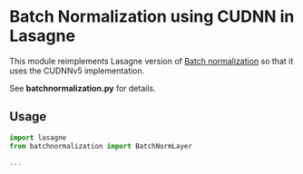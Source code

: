 # Batch Normalization using CUDNN in Lasagne

This module reimplements Lasagne version of 
[Batch normalization](http://lasagne.readthedocs.io/en/latest/modules/layers/normalization.html#lasagne.layers.BatchNormLayer) 
so that it uses the CUDNNv5 implementation.
 
See **batchnormalization.py** for details.

## Usage

```python
import lasagne
from batchnormalization import BatchNormLayer

...

```
